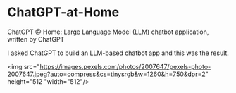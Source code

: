 # ChatGPT-at-Home
ChatGPT @ Home: Large Language Model (LLM) chatbot application, written by ChatGPT

I asked ChatGPT to build an LLM-based chatbot app and this was the result. 

<img src="https://images.pexels.com/photos/2007647/pexels-photo-2007647.jpeg?auto=compress&cs=tinysrgb&w=1260&h=750&dpr=2" height="512 "width="512"/>
